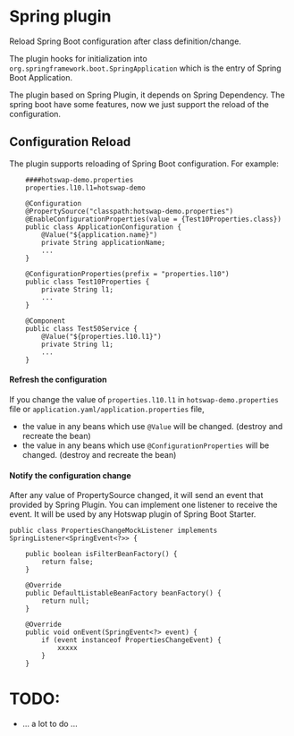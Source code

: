 Spring plugin
=============
Reload Spring Boot configuration after class definition/change.

The plugin hooks for initialization into `org.springframework.boot.SpringApplication` which is the entry of Spring Boot Application.

The plugin based on Spring Plugin, it depends on Spring Dependency. The spring boot have some features, now we just support the reload of the configuration.

Configuration Reload
--------------
The plugin supports reloading of Spring Boot configuration. For example:
```
    ####hotswap-demo.properties
    properties.l10.l1=hotswap-demo

    @Configuration
    @PropertySource("classpath:hotswap-demo.properties")
    @EnableConfigurationProperties(value = {Test10Properties.class})
    public class ApplicationConfiguration {
        @Value("${application.name}")
        private String applicationName;
        ...
    }

    @ConfigurationProperties(prefix = "properties.l10")
    public class Test10Properties {
        private String l1;
        ...
    }
    
    @Component
    public class Test50Service {
        @Value("${properties.l10.l1}")
        private String l1;
        ...
    }

```
#### Refresh the configuration

If you change the value of `properties.l10.l1` in `hotswap-demo.properties` file or `application.yaml/application.properties` file, 
* the value in any beans which use `@Value` will be changed. (destroy and recreate the bean)
* the value in any beans which use `@ConfigurationProperties` will be changed. (destroy and recreate the bean)

#### Notify the configuration change 

After any value of PropertySource changed, it will send an event that provided by Spring Plugin. 
You can implement one listener to receive the event. It will be used by any Hotswap plugin of Spring Boot Starter.

```
public class PropertiesChangeMockListener implements SpringListener<SpringEvent<?>> {

    public boolean isFilterBeanFactory() {
        return false;
    }

    @Override
    public DefaultListableBeanFactory beanFactory() {
        return null;
    }

    @Override
    public void onEvent(SpringEvent<?> event) {
        if (event instanceof PropertiesChangeEvent) {
            xxxxx
        }
    }
```

# TODO:
* ... a lot to do ...